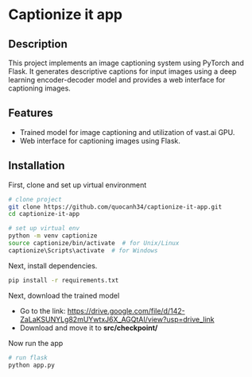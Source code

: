 <div align="left">    

# Captionize it app     

</div>

## Description   
This project implements an image captioning system using PyTorch and Flask. It generates descriptive captions for input images using a deep learning encoder-decoder model and provides a web interface for captioning images.

## Features
- Trained model for image captioning and utilization of vast.ai GPU.
- Web interface for captioning images using Flask.

## Installation
First, clone and set up virtual environment

```bash
# clone project   
git clone https://github.com/quocanh34/captionize-it-app.git
cd captionize-it-app

# set up virtual env   
python -m venv captionize
source captionize/bin/activate  # for Unix/Linux
captionize\Scripts\activate  # for Windows
```   
Next, install dependencies.   
```bash
pip install -r requirements.txt
```  
Next, download the trained model

- Go to the link: https://drive.google.com/file/d/142-ZaLaKSUNYLg82mUYwtxJ6X_AGQtAI/view?usp=drive_link
- Download and move it to **src/checkpoint/**

Now run the app
```bash
# run flask 
python app.py
```   

